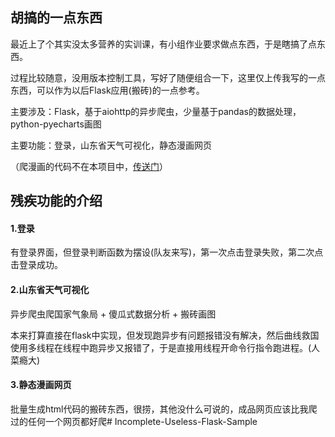 ## 胡搞的一点东西

最近上了个其实没太多营养的实训课，有小组作业要求做点东西，于是瞎搞了点东西。

过程比较随意，没用版本控制工具，写好了随便组合一下，这里仅上传我写的一点东西，可以作为以后Flask应用(搬砖)的一点参考。

主要涉及：Flask，基于aiohttp的异步爬虫，少量基于pandas的数据处理，python-pyecharts画图

主要功能：登录，山东省天气可视化，静态漫画网页

（爬漫画的代码不在本项目中，[传送门](https://github.com/Wldcmzy/Mess-Mess/blob/master/Lib_Wrappers/spider_didiaomh.com_async.py)）

## 残疾功能的介绍

#### 1.登录

有登录界面，但登录判断函数为摆设(队友来写)，第一次点击登录失败，第二次点击登录成功。

#### 2.山东省天气可视化

异步爬虫爬国家气象局 + 傻瓜式数据分析 + 搬砖画图

本来打算直接在flask中实现，但发现跑异步有问题报错没有解决，然后曲线救国使用多线程在线程中跑异步又报错了，于是直接用线程开命令行指令跑进程。(人菜瘾大)

#### 3.静态漫画网页

批量生成html代码的搬砖东西，很捞，其他没什么可说的，成品网页应该比我爬过的任何一个网页都好爬# Incomplete-Useless-Flask-Sample
